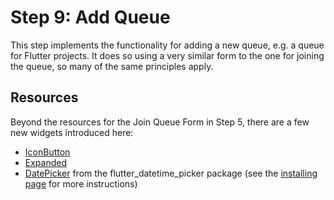 # Step 9: Add Queue

This step implements the functionality for adding a new queue, e.g. a queue for Flutter projects. It does so using a very similar form to the one for joining the queue, so many of the same principles apply.

## Resources

Beyond the resources for the Join Queue Form in Step 5, there are a few new widgets introduced here:

- [IconButton](https://api.flutter.dev/flutter/material/IconButton-class.html)
- [Expanded](https://api.flutter.dev/flutter/widgets/Expanded-class.html)
- [DatePicker](https://pub.dev/packages/flutter_datetime_picker) from the flutter_datetime_picker package (see the [installing page](https://pub.dev/packages/flutter_datetime_picker/install) for more instructions)
